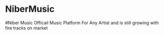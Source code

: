 # NiberMusic
#Niber Music Officail Music Platform For Any Artist and is still growing with fire tracks on market
